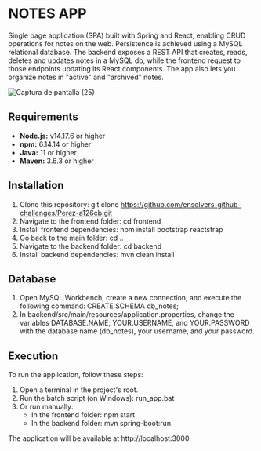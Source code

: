 # NOTES APP

Single page application (SPA) built with Spring and React, enabling CRUD operations for notes on the web.
Persistence is achieved using a MySQL relational database.
The backend exposes a REST API that creates, reads, deletes and updates notes in a MySQL db, while the frontend request to those endpoints updating its React components.
The app also lets you organize notes in "active" and "archived" notes.

![Captura de pantalla (25)](https://github.com/ensolvers-github-challenges/Perez-a126cb/assets/85687161/e7a0232a-09d6-48e7-b9e1-a3599435a2aa)




## Requirements

- **Node.js:** v14.17.6 or higher
- **npm:** 6.14.14 or higher
- **Java:** 11 or higher
- **Maven:** 3.6.3 or higher

## Installation

1. Clone this repository: git clone https://github.com/ensolvers-github-challenges/Perez-a126cb.git
2. Navigate to the frontend folder: cd frontend
3. Install frontend dependencies: npm install bootstrap reactstrap
4. Go back to the main folder: cd ..
5. Navigate to the backend folder: cd backend
6. Install backend dependencies: mvn clean install
   
## Database

1. Open MySQL Workbench, create a new connection, and execute the following command: CREATE SCHEMA db_notes;
2. In backend/src/main/resources/application.properties, change the variables DATABASE.NAME, YOUR.USERNAME, and YOUR.PASSWORD with the database name (db_notes), your username, and your password.
   
## Execution
To run the application, follow these steps:

1. Open a terminal in the project's root.
2. Run the batch script (on Windows): run_app.bat
3. Or run manually:
      - In the frontend folder: npm start
      - In the backend folder: mvn spring-boot:run
   
The application will be available at http://localhost:3000.

